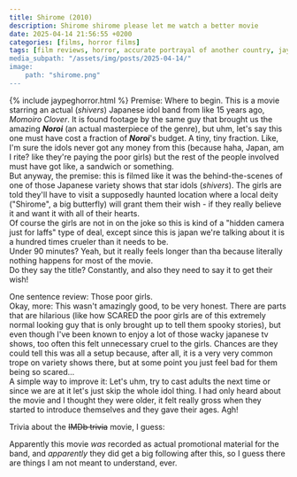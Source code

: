 ```yaml
---
title: Shirome (2010)
description: Shirome shirome please let me watch a better movie
date: 2025-04-14 21:56:55 +0200
categories: [films, horror films]
tags: [film reviews, horror, accurate portrayal of another country, jaypeg horror, drama, middleofnowherecore, featuring the most obnoxious people on earth, folk horror, found footage, haunted-housesploitation, horror comedy, influencers!, just shaman stuff, long hair is scary, lowbudgetcore, secret musical, the writer's barely-disguised fetish, there was an attempt, vhs nostalgia, they say the title]
media_subpath: "/assets/img/posts/2025-04-14/"
image:
    path: "shirome.png"
---
```

{% include jaypeghorror.html %}
<span class="reviewsection">Premise:</span> Where to begin. This is a movie starring an actual (*shivers*) Japanese idol band from like 15 years ago, *Momoiro Clover*. It is found footage by the same guy that brought us the amazing ***Noroi*** (an actual masterpiece of the genre), but uhm, let's say this one must have cost a fraction of ***Noroi***'s budget. A tiny, tiny fraction. Like, I'm sure the idols never got any money from this (because haha, Japan, am I rite? like they're paying the poor girls) but the rest of the people involved must have got like, a sandwich or something.<br/>
But anyway, the premise: this is filmed like it was the behind-the-scenes of one of those Japanese variety shows that star idols (*shivers*). The girls are told they'll have to visit a supposedly haunted location where a local deity ("Shirome", a big butterfly) will grant them their wish - if they really believe it and want it with all of their hearts.<br/>Of course the girls are not in on the joke so this is kind of a "hidden camera just for laffs" type of deal, except since this is japan we're talking about it is a hundred times crueler than it needs to be.<br/>
<span class="reviewsection">Under 90 minutes?</span> Yeah, but it really feels longer than tha because literally nothing happens for most of the movie.<br/>
<span class="reviewsection">Do they say the title?</span> Constantly, and also they need to say it to get their wish!

<span class="reviewsection">One sentence review:</span> Those poor girls.<br/>
<span class="reviewsection">Okay, more:</span> This wasn't amazingly good, to be very honest. There are parts that are hilarious (like how SCARED the poor girls are of this extremely normal looking guy that is only brought up to tell them spooky stories), but even though I've been known to enjoy a lot of those wacky japanese tv shows, too often this felt unnecessary cruel to the girls. Chances are they could tell this was all a setup because, after all, it is a very very common trope on variety shows there, but at some point you just feel bad for them being so scared...<br/>
<span class="reviewsection">A simple way to improve it:</span> Let's uhm, try to cast adults the next time or since we are at it let's just skip the whole idol thing. I had only heard about the movie and I thought they were older, it felt really gross when they started to introduce themselves and they gave their ages. Agh!

<span class="reviewsection">Trivia about the ~~IMDb trivia~~ movie, I guess:</span>

Apparently this movie *was* recorded as actual promotional material for the band, and *apparently* they did get a big following after this, so I guess there are things I am not meant to understand, ever.